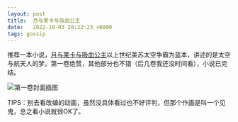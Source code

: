 ```yaml
---
layout: post
title:  月与莱卡与吸血公主
date:   2022-10-03 20:22:23 +0800
tags: gossip
---
```


推荐一本小说，[月与莱卡与吸血公主](https://zh.moegirl.org.cn/zh-hans/月与莱卡与吸血公主)以上世纪美苏太空争霸为蓝本，讲述的是太空与航天人的梦。第一卷绝赞，其他部分也不错（后几卷我还没时间看），小说已完结。

![第一卷封面插图](https://img.moegirl.org.cn/common/thumb/3/39/Tsuki_Iaika_Nosferatu_01.jpg/336px-Tsuki_Iaika_Nosferatu_01.jpg "第一卷封面插图")

TIPS：别去看改编的动画，虽然没具体看过也不好评判，但那个作画是叫一个见鬼，总之看小说就很OK了。
